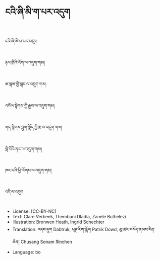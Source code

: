 # ངའི་ཞི་མི་ག་པར་འདུག

##
ངའི་ཞི་མི་པ་པར་འདུག

##
ཉལ་ཁྲིའི་འོག་ལ་འདུག་གམ།

##
ཆ་སྒམ་གྱི་སྒང་ལ་འདུག་གམ།

##
འབོལ་སྟེགས་ཀྱི་རྒྱབ་ལ་འདུག་གམ།

##
གད་སྙིགས་བླུག་སྣོད་ཀྱི་རྩ་ལ་འདུག་གམ།

##
སླེ་བོའི་ནང་ལ་འདུག་གམ།

##
ཁང་པའི་ཕྱི་ལོགས་ལ་འདུག་གམ།

##
འདི་ལ་འདུག

##
* License: [CC-BY-NC]
* Text: Clare Verbeek, Thembani Dladla, Zanele Buthelezi
* Illustration: Bronwen Heath, Ingrid Schechter
* Translation: འདབ་དྲུག Dabtruk, པཱཊ་རིག་ཌཱོཌ། Patrik Dowd, ཆུ་ཚང་བསོད་ནམས་རིན་ཆེན། Chusang Sonam Rinchen
* Language: bo
